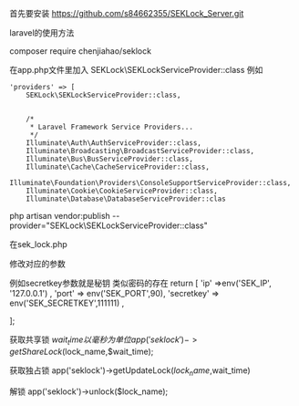 首先要安装 
https://github.com/s84662355/SEKLock_Server.git


laravel的使用方法

composer require chenjiahao/seklock




在app.php文件里加入  SEKLock\SEKLockServiceProvider::class
例如


    'providers' => [
        SEKLock\SEKLockServiceProvider::class,
 

        /*
         * Laravel Framework Service Providers...
         */
        Illuminate\Auth\AuthServiceProvider::class,
        Illuminate\Broadcasting\BroadcastServiceProvider::class,
        Illuminate\Bus\BusServiceProvider::class,
        Illuminate\Cache\CacheServiceProvider::class,
        Illuminate\Foundation\Providers\ConsoleSupportServiceProvider::class,
        Illuminate\Cookie\CookieServiceProvider::class,
        Illuminate\Database\DatabaseServiceProvider::clas


php artisan vendor:publish --provider="SEKLock\SEKLockServiceProvider::class"


在sek_lock.php

修改对应的参数
 
 例如secretkey参数就是秘钥 类似密码的存在
return [
     'ip' =>env('SEK_IP', '127.0.0.1') ,
     'port' => env('SEK_PORT',90),
     'secretkey' => env('SEK_SECRETKEY',111111)  ,

];


获取共享锁  $wait_time以毫秒为单位
app('seklock')->getShareLock($lock_name,$wait_time);

获取独占锁
app('seklock')->getUpdateLock($lock_name,$wait_time)


解锁
app('seklock')->unlock($lock_name);